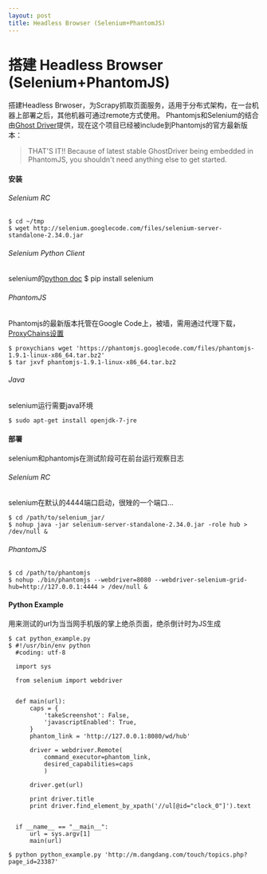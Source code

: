 ```yaml
---
layout: post
title: Headless Browser (Selenium+PhantomJS)
---
```


# 搭建  Headless Browser (Selenium+PhantomJS)
搭建Headless Brwoser，为Scrapy抓取页面服务，适用于分布式架构，在一台机器上部署之后，其他机器可通过remote方式使用。
Phantomjs和Selenium的结合由[Ghost Driver](https://github.com/detro/ghostdriver)提供，现在这个项目已经被include到Phantomjs的官方最新版本：
> THAT'S IT!! Because of latest stable GhostDriver being embedded in PhantomJS, you shouldn't need anything else to get started.

#### 安装

###### Selenium RC
    $ cd ~/tmp
    $ wget http://selenium.googlecode.com/files/selenium-server-standalone-2.34.0.jar

###### Selenium Python Client
selenium的[python doc](http://selenium.googlecode.com/git/docs/api/py/index.html)
    $ pip install selenium

###### PhantomJS
Phantomjs的最新版本托管在Google Code上，被墙，需用通过代理下载，[ProxyChains设置](http://jianshu.io/p/PWWfsg)

    $ proxychians wget 'https://phantomjs.googlecode.com/files/phantomjs-1.9.1-linux-x86_64.tar.bz2'
    $ tar jxvf phantomjs-1.9.1-linux-x86_64.tar.bz2
###### Java
selenium运行需要java环境

    $ sudo apt-get install openjdk-7-jre

#### 部署
selenium和phantomjs在测试阶段可在前台运行观察日志
###### Selenium RC
selenium在默认的4444端口启动，很矬的一个端口...

    $ cd /path/to/selenium_jar/
    $ nohup java -jar selenium-server-standalone-2.34.0.jar -role hub > /dev/null &

###### PhantomJS
    $ cd /path/to/phantomjs
    $ nohup ./bin/phantomjs --webdriver=8080 --webdriver-selenium-grid-hub=http://127.0.0.1:4444 > /dev/null &

#### Python Example
用来测试的url为当当网手机版的掌上绝杀页面，绝杀倒计时为JS生成

    $ cat python_example.py
    $ #!/usr/bin/env python
      #coding: utf-8

      import sys

      from selenium import webdriver


      def main(url):
          caps = {
              'takeScreenshot': False,
              'javascriptEnabled': True,
          }
          phantom_link = 'http://127.0.0.1:8080/wd/hub'

          driver = webdriver.Remote(
              command_executor=phantom_link, 
              desired_capabilities=caps
              )

          driver.get(url)

          print driver.title
          print driver.find_element_by_xpath('//ul[@id="clock_0"]').text


      if __name__ == "__main__":
          url = sys.argv[1]
          main(url)

    $ python python_example.py 'http://m.dangdang.com/touch/topics.php?page_id=23387'
